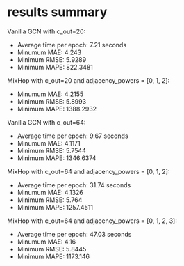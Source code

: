 # results summary

Vanilla GCN with c_out=20:
* Average time per epoch: 7.21 seconds
* Minumum MAE: 4.243
* Minimum RMSE: 5.9289
* Minimum MAPE: 822.3481

MixHop with c_out=20 and adjacency_powers = [0, 1, 2]:
* Minumum MAE: 4.2155
* Minimum RMSE: 5.8993
* Minimum MAPE: 1388.2932

Vanilla GCN with c_out=64:
* Average time per epoch: 9.67 seconds
* Minumum MAE: 4.1171
* Minimum RMSE: 5.7544
* Minimum MAPE: 1346.6374

MixHop with c_out=64 and adjacency_powers = [0, 1, 2]:
* Average time per epoch: 31.74 seconds
* Minumum MAE: 4.1326
* Minimum RMSE: 5.764
* Minimum MAPE: 1257.4511

MixHop with c_out=64 and adjacency_powers = [0, 1, 2, 3]:
* Average time per epoch: 47.03 seconds
* Minumum MAE: 4.16
* Minimum RMSE: 5.8445
* Minimum MAPE: 1173.146
